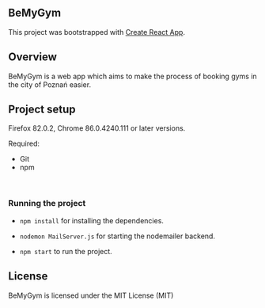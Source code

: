 ## BeMyGym

This project was bootstrapped with [Create React App](https://github.com/facebook/create-react-app).

## Overview

BeMyGym is a web app which aims to make the process of booking gyms in the city of Poznań easier.

## Project setup

Firefox 82.0.2, Chrome 86.0.4240.111 or later versions.<br />

Required:
  - Git
  - npm
<br />

### Running the project

  - `npm install` for installing the dependencies.<br />

  - `nodemon MailServer.js` for starting the nodemailer backend.<br />

  - `npm start` to run the project.<br />

## License

BeMyGym is licensed under the MIT License (MIT)
